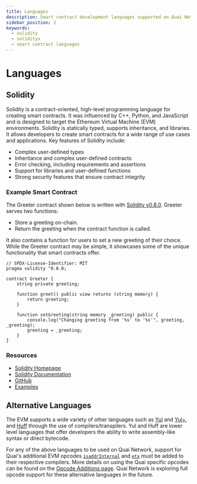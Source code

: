 ```yaml
---
title: Languages
description: Smart contract development languages supported on Quai Network.
sidebar_position: 2
keywords:
  - solidity
  - solidityx
  - smart contract languages
---
```


# Languages

## Solidity

Solidity is a contract-oriented, high-level programming language for creating smart contracts. It was influenced by C++, Python, and JavaScript and is designed to target the Ethereum Virtual Machine (EVM) environments. Solidity is statically typed, supports inheritance, and libraries. It allows developers to create smart contracts for a wide range of use cases and applications. Key features of Solidity include:

- Complex user-defined types
- Inheritance and complex user-defined contracts
- Error checking, including requirements and assertions
- Support for libraries and user-defined functions
- Strong security features that ensure contract integrity.

### Example Smart Contract

The Greeter contract shown below is written with [Solidity v0.8.0](https://docs.soliditylang.org/en/v0.8.0/). Greeter serves two functions:

- Store a greeting on-chain.
- Return the greeting when the contract function is called.

It also contains a function for users to set a new greeting of their choice. While the Greeter contract may be simple, it showcases some of the unique functionality that smart contracts offer.

```solidity title="Greeter.sol"
// SPDX-License-Identifier: MIT
pragma solidity ^0.8.0;

contract Greeter {
    string private greeting;

    function greet() public view returns (string memory) {
        return greeting;
    }

    function setGreeting(string memory _greeting) public {
        console.log("Changing greeting from '%s' to '%s'", greeting, _greeting);
        greeting = _greeting;
    }
}
```

### Resources

- [Solidity Homepage](https://soliditylang.org/)
- [Solidity Documentation](https://docs.soliditylang.org/en/latest/)
- [GitHub](https://github.com/ethereum/solidity)
- [Examples](https://docs.soliditylang.org/en/latest/solidity-by-example.html)

## Alternative Languages

The EVM supports a wide variety of other languages such as [Yul](https://docs.soliditylang.org/en/latest/yul.html) and [Yul+](https://github.com/FuelLabs/yulp), and [Huff](https://docs.huff.sh/tutorial/overview/) through the use of compilers/transpilers. Yul and Huff are lower level languages that offer developers the ability to write assembly-like syntax or direct bytecode.

For any of the above languages to be used on Quai Network, support for Quai's additional EVM opcodes [`isaddrInternal`](./opcode-additions.md#isaddrinternal) and [`etx`](./opcode-additions.md#etx) must be added to their respective compilers. More details on using the Quai specific opcodes can be found on the [Opcode Additions page](./opcode-additions.md). Quai Network is exploring full opcode support for these alternative languages in the future.
